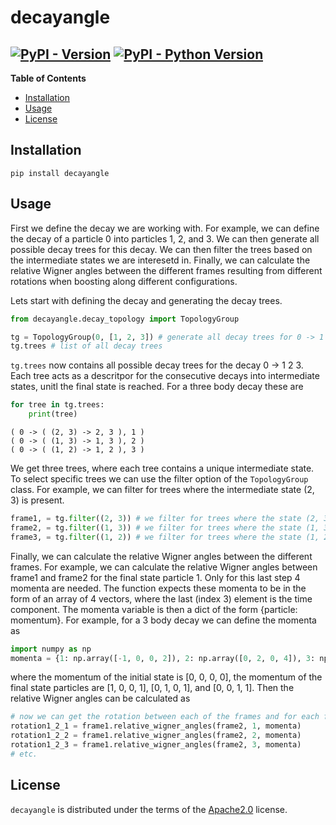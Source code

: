 # decayangle

<!-- [![PyPI - Version](https://img.shields.io/pypi/v/decayangle.svg)](https://pypi.org/project/decayangle)
[![PyPI - Python Version](https://img.shields.io/pypi/pyversions/decayangle.svg)](https://pypi.org/project/decayangle) -->


[![PyPI - Version](https://img.shields.io/pypi/v/decayangle.svg)](https://test.pypi.org/project/decayangle/)
[![PyPI - Python Version](https://img.shields.io/pypi/pyversions/decayangle.svg)](https://test.pypi.org/project/decayangle/)
-----

**Table of Contents**

- [Installation](#installation)
- [Usage](#usage)
- [License](#license)

## Installation

```console
pip install decayangle
```
## Usage
First we define the decay we are working with. For example, we can define the decay of a particle 0 into particles 1, 2, and 3. We can then generate all possible decay trees for this decay. We can then filter the trees based on the intermediate states we are interesetd in. Finally, we can calculate the relative Wigner angles between the different frames resulting from different rotations when boosting along different configurations.

Lets start with defining the decay and generating the decay trees.
```python
from decayangle.decay_topology import TopologyGroup

tg = TopologyGroup(0, [1, 2, 3]) # generate all decay trees for 0 -> 1 2 3
tg.trees # list of all decay trees
```
```tg.trees``` now contains all possible decay trees for the decay 0 -> 1 2 3. Each tree acts as a descritpor for the consecutive decays into intermediate states, unitl the final state is reached. For a three body decay these are
```python
for tree in tg.trees:
    print(tree)
```
```console
( 0 -> ( (2, 3) -> 2, 3 ), 1 )
( 0 -> ( (1, 3) -> 1, 3 ), 2 )
( 0 -> ( (1, 2) -> 1, 2 ), 3 )
```

We get three trees, where each tree contains a unique intermediate state.
To select specific trees we can use the filter option of the ```TopologyGroup``` class. For example, we can filter for trees where the intermediate state (2, 3) is present.
```python	
frame1, = tg.filter((2, 3)) # we filter for trees where the state (2, 3) is present 
frame2, = tg.filter((1, 3)) # we filter for trees where the state (1, 3) is present
frame3, = tg.filter((1, 2)) # we filter for trees where the state (1, 2) is present
```

Finally, we can calculate the relative Wigner angles between the different frames. For example, we can calculate the relative Wigner angles between frame1 and frame2 for the final state particle 1. Only for this last step 4 momenta are needed. 
The function expects these momenta to be in the form of an array of 4 vectors, where the last (index 3) element is the time component. The momenta variable is then a dict of the form {particle: momentum}. For example, for a 3 body decay we can define the momenta as
```python	
import numpy as np
momenta = {1: np.array([-1, 0, 0, 2]), 2: np.array([0, 2, 0, 4]), 3: np.array([0, 0, 0.3, 2])}
```
where the momentum of the initial state is [0, 0, 0, 0], the momentum of the final state particles are [1, 0, 0, 1], [0, 1, 0, 1], and [0, 0, 1, 1]. Then the relative Wigner angles can be calculated as

```python
# now we can get the rotation between each of the frames and for each final state particle
rotation1_2_1 = frame1.relative_wigner_angles(frame2, 1, momenta)
rotation1_2_2 = frame1.relative_wigner_angles(frame2, 2, momenta)
rotation1_2_3 = frame1.relative_wigner_angles(frame2, 3, momenta)
# etc.
```


## License

`decayangle` is distributed under the terms of the [Apache2.0](https://www.apache.org/licenses/LICENSE-2.0) license.

